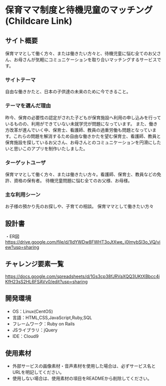 # 保育ママ制度と待機児童のマッチング(Childcare Link)

## サイト概要
 保育ママとして働く方々、または働きたい方々と、待機児童に悩む全てのお父さん、お母さんが気軽にコミュニケーションを取り合いマッチングするサービスです。

### サイトテーマ
自由な働きかたと、日本の子供達の未来のために今できること。

### テーマを選んだ理由
昨今、保育の必要性の認定がされた子どもが保育施設へ利用の申し込みを行っているものの、利用ができていない未就学児が問題になっています。
また、働き方改革が進んでいく中、保育士、看護師、教員の過重労働も問題となっています。これらの問題を解消するため自由な働きかたを望む保育士、看護師、教員と保育施設を探しているお父さん、お母さんとのコミュニケーションを円滑にしたいと思いこのアプリを制作いたしました。

### ターゲットユーザ
保育ママとして働く方々、または働きたい方々。看護師、保育士、教員などの免許、資格の保有者。
待機児童問題に悩む全てのお父様、お母様。

### 主な利用シーン
お子様の預かり先のお探しや、子育ての相談。
保育ママとして働きたい方々

## 設計書
・ER図　　https://drive.google.com/file/d/1IdYWDw8FWHT3oJtXwe_j0ImybSl3o_VQ/view?usp=sharing

## チャレンジ要素一覧
https://docs.google.com/spreadsheets/d/1Gs3cp38fJRVaXQQ3UKtXBbcc4iKfH23sS2HL6FSAVv0/edit?usp=sharing

## 開発環境
- OS：Linux(CentOS)
- 言語：HTML,CSS,JavaScript,Ruby,SQL
- フレームワーク：Ruby on Rails
- JSライブラリ：jQuery
- IDE：Cloud9

## 使用素材
- 外部サービスの画像素材・音声素材を使用した場合は、必ずサービス名とURLを明記してください。
- 使用しない場合は、使用素材の項目をREADMEから削除してください。
